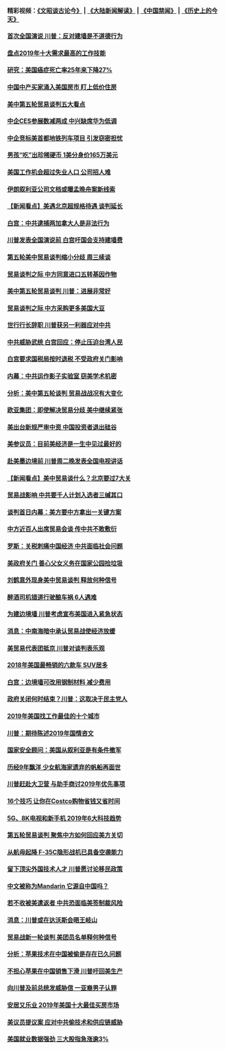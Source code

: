 #### 精彩视频：[《文昭谈古论今》](https://github.com/gfw-breaker/wenzhao/blob/master/README.md?t=01090631) | [《大陆新闻解读》](https://github.com/gfw-breaker/ntdtv-comedy/blob/master/README.md?t=01090631) | [《中国禁闻》](https://github.com/gfw-breaker/ntdtv-news/blob/master/README.md?t=01090631) | [《历史上的今天》](https://github.com/gfw-breaker/today-in-history/blob/master/README.md?t=01090631) 

#### [首次全国演说 川普：反对建墙是不道德行为](../pages/nsc412/n10962709.md?t=01090631) 

#### [盘点2019年十大需求最高的工作技能](../pages/nsc412/n10962606.md?t=01090631) 

#### [研究：美国癌症死亡率25年来下降27%](../pages/nsc412/n10962370.md?t=01090631) 

#### [中国中产买家涌入美国房市 盯上低价住房](../pages/nsc412/n10962309.md?t=01090631) 

#### [美中第五轮贸易谈判五大看点](../pages/nsc412/n10962359.md?t=01090631) 

#### [中企CES参展数减两成 中兴缺席华为低调](../pages/nsc412/n10962287.md?t=01090631) 

#### [中企竞标美首都地铁列车项目 引发窃密担忧](../pages/nsc412/n10962276.md?t=01090631) 

#### [男孩“吃”出珍稀硬币 1美分身价165万美元](../pages/nsc412/n10962277.md?t=01090631) 

#### [美国工作机会超过失业人口 公司招人难](../pages/nsc412/n10962132.md?t=01090631) 

#### [伊朗叙利亚公司文档或曝孟晚舟案新线索](../pages/nsc412/n10962067.md?t=01090631) 

#### [【新闻看点】美遇北京超规格待遇 谈判延长](../pages/nsc412/n10961905.md?t=01090631) 

#### [白宫：中共逮捕两加拿大人是非法行为](../pages/nsc412/n10962084.md?t=01090631) 

#### [川普发表全国演说前 白宫吁国会支持建墙费](../pages/nsc412/n10962064.md?t=01090631) 

#### [第五轮美中贸易谈判缩小分歧 周三续谈](../pages/nsc412/n10961892.md?t=01090631) 

#### [贸易谈判之际 中方同意进口五转基因作物](../pages/nsc412/n10961808.md?t=01090631) 

#### [美中第五轮贸易谈判 川普：进展非常好](../pages/nsc412/n10961683.md?t=01090631) 

#### [贸易谈判之际 中方采购更多美国大豆](../pages/nsc412/n10961107.md?t=01090631) 

#### [世行行长辞职 川普获另一利器应对中共](../pages/nsc412/n10961551.md?t=01090631) 

#### [中共威胁武统 白宫回应：停止压迫台湾人民](../pages/nsc412/n10961171.md?t=01090631) 

#### [白宫要求国税局按时退税 不受政府关门影响](../pages/nsc412/n10960626.md?t=01090631) 

#### [内幕：中共运作影子实验室 窃美学术机密](../pages/nsc412/n10960558.md?t=01090631) 

#### [分析：美中第五轮谈判 贸易战战况有大变化](../pages/nsc412/n10960121.md?t=01090631) 

#### [欧亚集团：即使解决贸易分歧 美中继续紧张](../pages/nsc412/n10960173.md?t=01090631) 

#### [美出台新规严审中资 中国投资者退出硅谷](../pages/nsc412/n10960181.md?t=01090631) 

#### [美参议员：目前美经济是一生中见过最好的](../pages/nsc412/n10960085.md?t=01090631) 

#### [赴美墨边境前 川普周二晚发表全国电视讲话](../pages/nsc412/n10960029.md?t=01090631) 

#### [【新闻看点】美中贸易谈什么？北京要过7大关](../pages/nsc412/n10959840.md?t=01090631) 

#### [贸易战影响 中共要千人计划入选者三缄其口](../pages/nsc412/n10959988.md?t=01090631) 

#### [谈判首日内幕：美方要中方拿出一关键方案](../pages/nsc412/n10959854.md?t=01090631) 

#### [中方近百人出席贸易会谈 传中共不敢敷衍](../pages/nsc412/n10959798.md?t=01090631) 

#### [罗斯：关税刺痛中国经济 中共面临社会问题](../pages/nsc412/n10959690.md?t=01090631) 

#### [美政府关门 善心父女义务在国家公园捡垃圾](../pages/nsc412/n10959577.md?t=01090631) 

#### [刘鹤意外现身美中贸易谈判 释放何种信号](../pages/nsc412/n10959526.md?t=01090631) 

#### [醉酒司机错道行驶酿车祸 6人遇难](../pages/nsc412/n10959370.md?t=01090631) 

#### [为建边境墙 川普考虑宣布美国进入紧急状态](../pages/nsc412/n10958507.md?t=01090631) 

#### [消息：中南海暗中承认贸易战使经济放缓](../pages/nsc412/n10958245.md?t=01090631) 

#### [美贸易代表团抵京 川普对谈判表乐观](../pages/nsc412/n10957808.md?t=01090631) 

#### [2018年美国最畅销的六款车 SUV居多](../pages/nsc412/n10953937.md?t=01090631) 

#### [白宫：边境墙可改用钢制材料 减少费用](../pages/nsc412/n10957898.md?t=01090631) 

#### [政府关闭何时结束？川普：这取决于民主党人](../pages/nsc412/n10957915.md?t=01090631) 

#### [2019年美国找工作最佳的十个城市](../pages/nsc412/n10956523.md?t=01090631) 

#### [川普：期待陈述2019年国情咨文](../pages/nsc412/n10957830.md?t=01090631) 

#### [国家安全顾问：美国从叙利亚是有条件撤军](../pages/nsc412/n10957696.md?t=01090631) 

#### [历经9年飘洋 少女航海家遗弃的帆船再面世](../pages/nsc412/n10957460.md?t=01090631) 

#### [川普赶赴大卫营 与助手商讨2019年优先事项](../pages/nsc412/n10957376.md?t=01090631) 

#### [16个技巧 让你在Costco购物省钱又省时间](../pages/nsc412/n10955689.md?t=01090631) 

#### [5G、8K电视和新手机 2019年6大科技趋势](../pages/nsc412/n10955708.md?t=01090631) 

#### [第五轮贸易谈判 聚焦中方如何回应美方关切](../pages/nsc412/n10956081.md?t=01090631) 

#### [从航母起降 F-35C隐形战机已具备空袭能力](../pages/nsc412/n10952444.md?t=01090631) 

#### [留下顶尖外国技术人才 川普愿讨论移民政策](../pages/nsc412/n10956102.md?t=01090631) 

#### [中文被称为Mandarin 它源自中国吗？](../pages/nsc412/n10956208.md?t=01090631) 

#### [若不收被美遣返者 中共恐面临美签制裁风险](../pages/nsc412/n10956098.md?t=01090631) 

#### [消息：川普或在达沃斯会晤王岐山](../pages/nsc412/n10955960.md?t=01090631) 

#### [贸易战新一轮谈判 美团员名单释何种信号](../pages/nsc412/n10955951.md?t=01090631) 

#### [分析：苹果技术在中国被偷是存在已久问题](../pages/nsc412/n10955741.md?t=01090631) 

#### [不担心苹果在中国销售下滑 川普吁回美生产](../pages/nsc412/n10955732.md?t=01090631) 

#### [向川普及前总统发威胁信 一亚裔男子认罪](../pages/nsc412/n10955585.md?t=01090631) 

#### [安居又乐业  2019年美国十大最佳买房市场](../pages/nsc412/n10954536.md?t=01090631) 

#### [美议员提议案 应对中共偷技术和供应链威胁](../pages/nsc412/n10954406.md?t=01090631) 

#### [美国就业数据强劲 三大股指急涨逾3%](../pages/nsc412/n10954508.md?t=01090631) 

